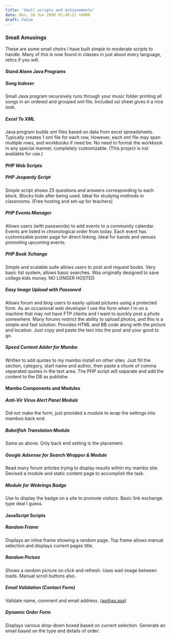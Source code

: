 ```yaml
---
title: 'Small scripts and achievements'
date: Mon, 16 Jun 2008 01:49:27 +0000
draft: false
---
```


### Small Amusings

These are some small choirs I have built simple to moderate scripts to handle. Many of this is now found in classes in just about every language, relics if you will.

#### Stand Alone Java Programs

##### Song Indexer

Small Java program recursively runs through your music folder printing all songs in an ordered and grouped xml file. Included xsl sheet gives it a nice look.

##### Excel To XML

Java program builds xml files based on data from excel spreadsheets. Typically creates 1 xml file for each row, However, each xml file may span multiple rows, and workbooks if need be. No need to format the workbook in any special manner, completely customizable. (This project is not available for use.)

#### PHP Web Scripts

##### PHP Jeopardy Script

Simple script shows 25 questions and answers corresponding to each block. Blocks hide after being used. Ideal for studying methods in classrooms. (Free hosting and set-up for teachers)

##### PHP Events Manager

Allows users (with passwords) to add events to a community calendar. Events are listed in chronological order from today. Each event has customizable poster page for direct linking. Ideal for bands and venues promoting upcoming events.

##### PHP Book Xchange

Simple and scalable suite allows users to post and request books. Very basic list system, allows basic searches. Was originally designed to save college kids money. NO LONGER HOSTED

##### Easy Image Upload with Password

Allows forum and blog users to easily upload pictures using a protected form. As an occasional web developer I use the form when I'm on a machine that may not have FTP clients and I want to quickly post a photo somewhere. Many forums restrict the ability to upload photos, and this is a simple and fast solution. Provides HTML and BB code along with the picture and location. Just copy and paste the text into the post and your good to go.

##### Speed Content Adder for Mambo

Written to add quotes to my mambo install on other sites. Just fill the section, category, start name and author, then paste a chunk of comma separated quotes in the text area. The PHP script will separate and add the content to the DB as publishe

#### Mambo Components and Modules

##### Anti-Vir Virus Alert Panel Module

Did not make the form, just provided a module to wrap the settings into mambos back end.

##### Babelfish Translation Module

Same as above. Only back end setting is the placement.

##### Google Adsense for Search Wrapper & Module

Read many forum articles trying to display results within my mambo site. Devised a module and static content page to accomplish the task.

##### Module for Webrings Badge

Use to display the badge on a site to promote visitors. Basic link exchange type deal I guess.

#### JavaScript Scripts

##### Random Frame

Displays an inline frame showing a random page. Top frame allows manual selection and displays current pages title.

##### Random Picture

Shows a random picture on click and refresh. Uses wait image between loads. Manual scroll buttons also.

##### Email Validation (Contact Form)

Validate name, comment and email address. (aa@aa.aaa)

##### Dynamic Order Form

Displays various drop-down boxed based on current selection. Generate an email based on the type and details of order.
